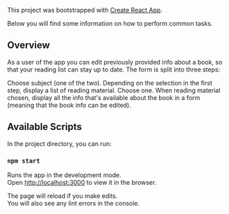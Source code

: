 This project was bootstrapped with [Create React App](https://github.com/facebookincubator/create-react-app).

Below you will find some information on how to perform common tasks.<br>

## Overview

As a user of the app you can edit previously provided info about a book, so that your reading list can stay up to date. The form is split into three steps:

Choose subject (one of the two).
Depending on the selection in the first step, display a list of reading material. Choose one.
When reading material chosen, display all the info that's available about the book in a form (meaning that the book info can be edited).

## Available Scripts

In the project directory, you can run:

### `npm start`

Runs the app in the development mode.<br>
Open [http://localhost:3000](http://localhost:3000) to view it in the browser.

The page will reload if you make edits.<br>
You will also see any lint errors in the console.
